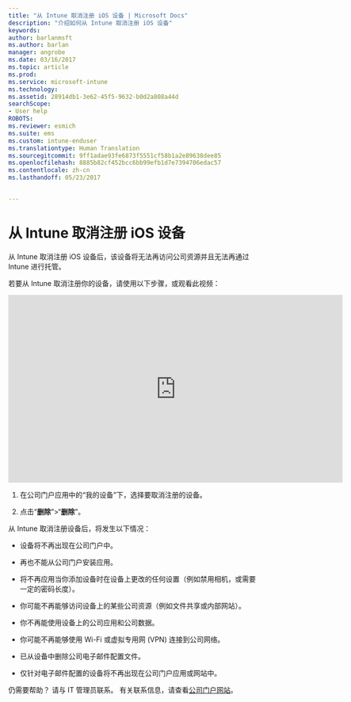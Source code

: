 ```yaml
---
title: "从 Intune 取消注册 iOS 设备 | Microsoft Docs"
description: "介绍如何从 Intune 取消注册 iOS 设备"
keywords: 
author: barlanmsft
ms.author: barlan
manager: angrobe
ms.date: 03/16/2017
ms.topic: article
ms.prod: 
ms.service: microsoft-intune
ms.technology: 
ms.assetid: 28914db1-3e62-45f5-9632-b0d2a808a44d
searchScope:
- User help
ROBOTS: 
ms.reviewer: esmich
ms.suite: ems
ms.custom: intune-enduser
ms.translationtype: Human Translation
ms.sourcegitcommit: 9ff1adae93fe6873f5551cf58b1a2e89638dee85
ms.openlocfilehash: 8885b82cf452bcc6bb99efb1d7e7394706edac57
ms.contentlocale: zh-cn
ms.lasthandoff: 05/23/2017


---
```



# <a name="unenroll-your-ios-device-from-intune"></a>从 Intune 取消注册 iOS 设备

从 Intune 取消注册 iOS 设备后，该设备将无法再访问公司资源并且无法再通过 Intune 进行托管。

若要从 Intune 取消注册你的设备，请使用以下步骤，或观看此视频：

<iframe width="675" height="379" src="https://www.youtube.com/embed/6UFtBrBWUUI" frameborder="0" allowfullscreen></iframe>


1.  在公司门户应用中的“我的设备”下，选择要取消注册的设备。

2.  点击“**删除**”>“**删除**”。

从 Intune 取消注册设备后，将发生以下情况：

-   设备将不再出现在公司门户中。

-   再也不能从公司门户安装应用。

-   将不再应用当你添加设备时在设备上更改的任何设置（例如禁用相机，或需要一定的密码长度）。

-   你可能不再能够访问设备上的某些公司资源（例如文件共享或内部网站）。

-   你不再能使用设备上的公司应用和公司数据。

-   你可能不再能够使用 Wi-Fi 或虚拟专用网 (VPN) 连接到公司网络。

-   已从设备中删除公司电子邮件配置文件。

-   仅针对电子邮件配置的设备将不再出现在公司门户应用或网站中。

仍需要帮助？ 请与 IT 管理员联系。 有关联系信息，请查看[公司门户网站](http://portal.manage.microsoft.com)。

